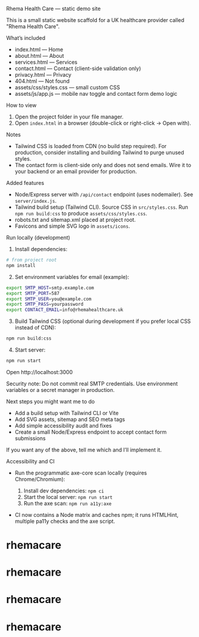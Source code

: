 Rhema Health Care — static demo site

This is a small static website scaffold for a UK healthcare provider called "Rhema Health Care".

What’s included

- index.html — Home
- about.html — About
- services.html — Services
- contact.html — Contact (client-side validation only)
- privacy.html — Privacy
- 404.html — Not found
- assets/css/styles.css — small custom CSS
- assets/js/app.js — mobile nav toggle and contact form demo logic

How to view

1. Open the project folder in your file manager.
2. Open `index.html` in a browser (double-click or right-click -> Open with).

Notes

- Tailwind CSS is loaded from CDN (no build step required). For production, consider installing and building Tailwind to purge unused styles.
- The contact form is client-side only and does not send emails. Wire it to your backend or an email provider for production.

Added features

- Node/Express server with `/api/contact` endpoint (uses nodemailer). See `server/index.js`.
- Tailwind build setup (Tailwind CLI). Source CSS in `src/styles.css`. Run `npm run build:css` to produce `assets/css/styles.css`.
- robots.txt and sitemap.xml placed at project root.
- Favicons and simple SVG logo in `assets/icons`.

Run locally (development)

1. Install dependencies:

```bash
# from project root
npm install
```

2. Set environment variables for email (example):

```bash
export SMTP_HOST=smtp.example.com
export SMTP_PORT=587
export SMTP_USER=you@example.com
export SMTP_PASS=yourpassword
export CONTACT_EMAIL=info@rhemahealthcare.uk
```

3. Build Tailwind CSS (optional during development if you prefer local CSS instead of CDN):

```bash
npm run build:css
```

4. Start server:

```bash
npm run start
```

Open http://localhost:3000

Security note: Do not commit real SMTP credentials. Use environment variables or a secret manager in production.

Next steps you might want me to do

- Add a build setup with Tailwind CLI or Vite
- Add SVG assets, sitemap and SEO meta tags
- Add simple accessibility audit and fixes
- Create a small Node/Express endpoint to accept contact form submissions

If you want any of the above, tell me which and I’ll implement it.

Accessibility and CI

- Run the programmatic axe-core scan locally (requires Chrome/Chromium):

  1.  Install dev dependencies: `npm ci`
  2.  Start the local server: `npm run start`
  3.  Run the axe scan: `npm run a11y:axe`

- CI now contains a Node matrix and caches npm; it runs HTMLHint, multiple pa11y checks and the axe script.
# rhemacare
# rhemacare
# rhemacare
# rhemacare
